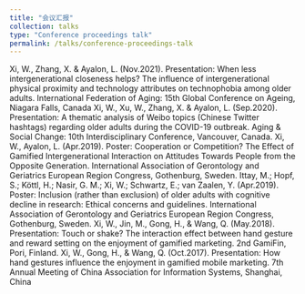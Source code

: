 ```yaml
---
title: "会议汇报"
collection: talks
type: "Conference proceedings talk"
permalink: /talks/conference-proceedings-talk
---
```

<span style="font-size:14px;">
Xi, W., Zhang, X. & Ayalon, L. (Nov.2021). Presentation: When less intergenerational closeness helps? The influence of intergenerational physical proximity and technology attributes on technophobia among older adults. International Federation of Aging: 15th Global Conference on Ageing, Niagara Falls, Canada
Xi, W., Xu, W., Zhang, X. & Ayalon, L. (Sep.2020). Presentation: A thematic analysis of Weibo topics (Chinese Twitter hashtags) regarding older adults during the COVID-19 outbreak. Aging & Social Change: 10th Interdisciplinary Conference, Vancouver, Canada.
Xi, W., Ayalon, L. (Apr.2019). Poster: Cooperation or Competition? The Effect of Gamified Intergenerational Interaction on Attitudes Towards People from the Opposite Generation. International Association of Gerontology and Geriatrics European Region Congress, Gothenburg, Sweden.
Ittay, M.; Hopf, S.; Köttl, H.; Nasir, G. M.; Xi, W.; Schwartz, E.; van Zaalen, Y. (Apr.2019). Poster: Inclusion (rather than exclusion) of older adults with cognitive decline in research: Ethical concerns and guidelines. International Association of Gerontology and Geriatrics European Region Congress, Gothenburg, Sweden.
Xi, W., Jin, M., Gong, H., & Wang, Q. (May.2018). Presentation: Touch or shake? The interaction effect between hand gesture and reward setting on the enjoyment of gamified marketing. 2nd GamiFin, Pori, Finland.
Xi, W., Gong, H., & Wang, Q. (Oct.2017). Presentation: How hand gestures influence the enjoyment in gamified mobile marketing. 7th Annual Meeting of China Association for Information Systems, Shanghai, China
